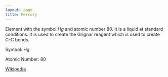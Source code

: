 ```yaml
---
layout: page
title: Mercury
---
```


Element with the symbol _Hg_ and atomic number 80. It is a liquid at standard conditions. It is used to create the Grignar reagent which is used to create C-C bonds. 

Symbol: Hg 

Atomic Number: 80

[Wikipedia](https://en.wikipedia.org/wiki/Mercury_(element))
